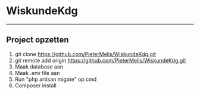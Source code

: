 # WiskundeKdg

---

##  Project opzetten

1. git clone https://github.com/PieterMelis/WiskundeKdg.git
2. git remote add origin https://github.com/PieterMelis/WiskundeKdg.git
3. Maak database aan
4. Maak .env file aan
5. Run "php artisan migate" op cmd
6. Composer install
